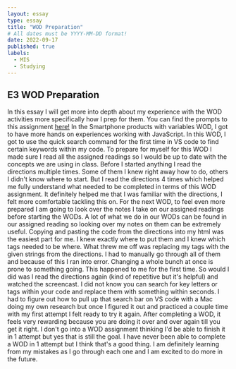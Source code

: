 ```yaml
---
layout: essay
type: essay
title: "WOD Preparation"
# All dates must be YYYY-MM-DD format!
date: 2022-09-17
published: true
labels:
  - MIS
  - Studying
---
```

## E3 WOD Preparation 

In this essay I will get more into depth about my experience with the WOD activities more specifically how I prep for them. You can find the prompts to this assignment [here!](https://dport96.github.io/ITM352/morea/060.expressions-operators/experience-preparing-for-WOD.html) 
In the Smartphone products with variables WOD, I got to have more hands on experiences working with JavaScript. In this WOD, I got to use the quick search command for the first time in VS code to find certain keywords within my code. To prepare for myself for this WOD I made sure I read all the assigned readings so I would be up to date with the concepts we are using in class. Before I started anything I read the directions multiple times. Some of them I knew right away how to do, others I didn't know where to start. But I read the directions 4 times which helped me fully understand what needed to be completed in terms of this WOD assignment. It definitely helped me that I was familiar with the directions, I felt more comfortable tackling this on. For the next WOD, to feel even more prepared I am going to look over the notes I take on our assigned readings before starting the WODs. A lot of what we do in our WODs can be found in our assigned reading so looking over my notes on them can be extremely useful. Copying and pasting the code from the directions into my html was the easiest part for me. I knew exactly where to put them and I knew which tags needed to be where. What threw me off was replacing my tags with the given strings from the directions. I had to manually go through all of them and because of this I ran into error. Changing a whole bunch at once is prone to something going. This happened to me for the first time. So would I did was I read the directions again (kind of repetitive but it's helpful) and watched the screencast. I did not know you can search for key letters or tags within your code and replace them with something within seconds. I had to figure out how to pull up that search bar on VS code with a Mac doing my own research but once I figured it out and practiced a couple time with my first attempt I felt ready to try it again. 
After completing a WOD, it feels very rewarding because you are doing it over and over again till you get it right. I don't go into a WOD assignment thinking I'd be able to finish it in 1 attempt but yes that is still the goal. I have never been able to complete a WOD in 1 attempt but I think that's a good thing. I am definitely learning from my mistakes as I go through each one and I am excited to do more in the future.

